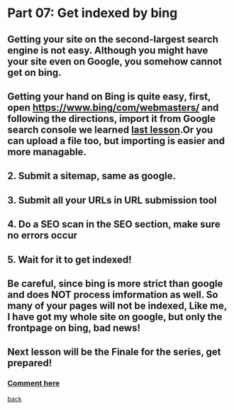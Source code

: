 # Part 07: Get indexed by bing
## Getting your site on the second-largest search engine is not easy. Although you might have your site even on Google, you somehow cannot get on bing. 
## Getting your hand on Bing is quite easy, first, open <https://www.bing/com/webmasters/> and following the directions, import it from Google search console we learned [last lesson](https://qqiumax.github.io/blog/making-your-site-on-engines/).Or you can upload a file too, but importing is easier and more managable.
## 2. Submit a sitemap, same as google.
## 3. Submit all your URLs in URL submission tool
## 4. Do a SEO scan in the SEO section, make sure no errors occur
## 5. Wait for it to get indexed!
## Be careful, since bing is more strict than google and does NOT process imformation as well. So many of your pages will not be indexed, Like me, I have got my whole site on google, but only the frontpage on bing, bad news!
## Next lesson will be the Finale for the series, get prepared!
### **[Comment here](https://qqiumax.github.io/comment/)**
[back](https://qqiumax.github.io/blog/)

